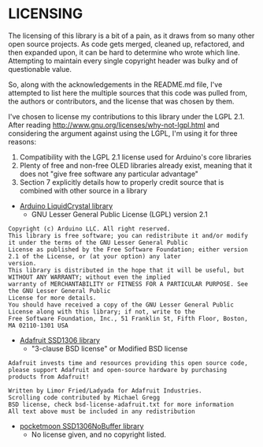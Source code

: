 LICENSING
=========

The licensing of this library is a bit of a pain, as it draws from
so many other open source projects. As code gets merged, cleaned up,
refactored, and then expanded upon, it can be hard to determine who
wrote which line. Attempting to maintain every single copyright header
was bulky and of questionable value. 

So, along with the acknowledgements in the README.md file, I've attempted
to list here the multiple sources that this code was pulled from, the authors
or contributors, and the license that was chosen by them.

I've chosen to license my contributions to this library under the LGPL 2.1.
After reading http://www.gnu.org/licenses/why-not-lgpl.html and considering
the argument against using the LGPL, I'm using it for three reasons:

1. Compatibility with the LGPL 2.1 license used for Arduino's core libraries
2. Plenty of free and non-free OLED libraries already exist, meaning that it
    does not "give free software any particular advantage"
3. Section 7 explicitly details how to properly credit source that is combined
    with other source in a library

* [Arduino LiquidCrystal library](https://github.com/arduino/Arduino/tree/master/libraries/LiquidCrystal)
  * GNU Lesser General Public License (LGPL) version 2.1

```
Copyright (c) Arduino LLC. All right reserved.
This library is free software; you can redistribute it and/or modify it under the terms of the GNU Lesser General Public
License as published by the Free Software Foundation; either version 2.1 of the License, or (at your option) any later
version.
This library is distributed in the hope that it will be useful, but WITHOUT ANY WARRANTY; without even the implied
warranty of MERCHANTABILITY or FITNESS FOR A PARTICULAR PURPOSE. See the GNU Lesser General Public
License for more details.	
You should have received a copy of the GNU Lesser General Public License along with this library; if not, write to the
Free Software Foundation, Inc., 51 Franklin St, Fifth Floor, Boston, MA 02110-1301 USA
```

* [Adafruit SSD1306 library](https://github.com/adafruit/Adafruit_SSD1306)
  * "3-clause BSD license" or Modified BSD license

```
Adafruit invests time and resources providing this open source code, 
please support Adafruit and open-source hardware by purchasing 
products from Adafruit!

Written by Limor Fried/Ladyada for Adafruit Industries.
Scrolling code contributed by Michael Gregg
BSD license, check bsd-license-adafruit.txt for more information
All text above must be included in any redistribution
```
	
* [pocketmoon SSD1306NoBuffer library](https://github.com/pocketmoon/SSD1306NoBuffer)
  * No license given, and no copyright listed.
